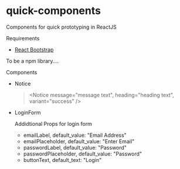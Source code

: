 # quick-components
Components for quick prototyping in ReactJS

Requirements
* [React Bootstrap](https://github.com/react-bootstrap/react-bootstrap)

To be a npm library....

Components
* Notice
  > <Notice message="message text", heading="heading text", variant="success" />

* LoginForm
    > <LoginForm handleEmailChange={emailchangefunction}, handlePasswordChange={passwordchangefunction}, handleLogin={loginfunction} />
  
    Addidtional Props for login form
    * emailLabel, default_value: "Email Address"
    * emailPlaceholder, default_value: "Enter Email"
    * passwordLabel, default_value: "Password"
    * passwordPlaceholder, default_value: "Password"
    * buttonText, default_text: "Login"
